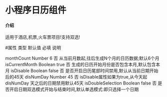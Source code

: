 # 小程序日历组件

#### 介绍
适用于酒店,机票,火车票项目!支持双选!

#属性             类型          默认值	    必填        说明

monthCount        Number        6            否        从当前月数起,往后生成N个月的日历数据;默认6个月
isCurrentMonth    Boolean       true         否        生成的日历开始月份是否包含本月,默认包含本月
isDisable         Boolean       false        否        是否开启日历尾部时间禁用,默认从当前日期开始后的45天
disNumDay         Number        45           否        isDisable属性如果为true,从今天起 disNumDay 天之后的日期禁用默认45天
isDoubleSelection Boolean       false        否        是否开启日期双选模式开始与结束时间,默认单选模式:即只选择一个日期
